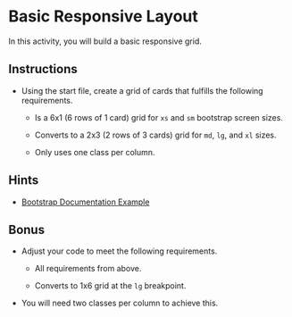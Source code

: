 # Basic Responsive Layout

In this activity, you will build a basic responsive grid.

## Instructions

- Using the start file, create a grid of cards that fulfills the following requirements.

  - Is a 6x1 (6 rows of 1 card) grid for `xs` and `sm` bootstrap screen sizes.

  - Converts to a 2x3 (2 rows of 3 cards) grid for `md`, `lg`, and `xl` sizes.

  - Only uses one class per column.

## Hints

  - [Bootstrap Documentation Example](https://getbootstrap.com/docs/4.0/layout/grid/#stacked-to-horizontal)

## Bonus

  - Adjust your code to meet the following requirements.

    - All requirements from above.

    - Converts to 1x6 grid at the `lg` breakpoint.

  - You will need two classes per column to achieve this.
